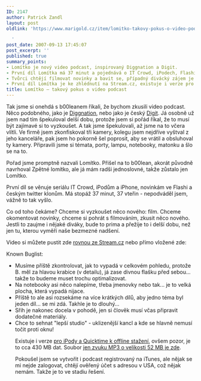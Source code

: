 ```yaml
---
ID: 2147
author: Patrick Zandl
layout: post
oldlink: 'https://www.marigold.cz/item/lomitko-takovy-pokus-o-video-podcast

  '
post_date: 2007-09-13 17:45:07
post_excerpt: ''
published: true
summary_points:
- Lomítko je nový video podcast, inspirovaný Diggnation a Digit.
- První díl Lomítka má 37 minut a pojednává o IT Crowd, iPodech, Flashi a Twitteru.
- Tvůrci chtějí filmovat novinky a bavit se, případný divácký zájem je bonus.
- První díl Lomítka je ke zhlédnutí na Stream.cz, existuje i verze pro iPod.
title: Lomítko – takový pokus o video podcast
---
```


Tak jsme si onehdá s b00leanem říkali, že bychom zkusili video podcast. Něco podobného, jako je <a href="http://www.diggnation.com">Diggnation</a>, nebo jako je český <a href="http://www.digit.cz">Digit</a>. Já osobně už jsem nad tím špekuloval delší dobu, protože jsem si pořád říkal, že to musí být zajímavé si to vyzkoušet. A tak jsme špekulovali, až jsme na to včera vlítli. Ve firmě jsem zkonfiskoval tři kamery, kolegu jsem nejdříve vyštval z jeho kanceláře, pak jsem ho pokorně šel poprosit, aby se vrátil a obsluhoval ty kamery. Připravili jsme si témata, porty, lampu, notebooky, matonku a šlo se na to. 

Pořad jsme promptně nazvali Lomítko. Přišel na to b00lean, akorát původně navrhoval Zpětné lomítko, ale já mám radši jednoslovné, takže zůstalo jen Lomítko. 

První díl se věnuje seriálu IT Crowd, iPodům a iPhone, novinkám ve Flashi a českým twitter klonům. Má stopáž 37 minut, 37 vteřin - nepodváděl jsem, vážně to tak vyšlo. 

Co od toho čekáme? Chceme si vyzkoušet něco nového: film. Chceme okomentovat novinky, chceme si pohrát s filmováním, zkusit něco nového. Jestli to zaujme i nějaké diváky, bude to prima a přežije to i delší dobu, než jen tu, kterou vyměří naše bezmezné nadšení. 

Video si můžete pustit zde <a href="http://www.stream.cz/clanek/1523-lomitko-1-hlavne-o-novych-ipodech-a-it-crowd">rovnou ze Stream.cz</a> nebo přímo vložené zde:

<script src="http://www.stream.cz/include/10805"></script>

Known Buglist:
<ul>
<li>Musíme příště zkontrolovat, jak to vypadá v celkovém pohledu, protože
B. měl za hlavou krabice (v detailu), já zase divnou flašku před
sebou... takže to budeme muset trochu optimalizovat.
</li>
<li>
Na notebooky asi něco nalepíme, třeba jmenovky nebo tak... je to velká
plocha, která vypadá nijace.
</li>
<li>
Příště to ale asi rozsekáme na více krátkých dílů, aby jedno téma byl
jeden díl... se mi zdá. Takhle je to dlouhý...
</li>
<li>
Sřih je nakonec docela v pohodě, jen si člověk musí včas připravit dodatečné materiály.
</li>
<li>
Chce to sehnat "lepší studio" - uklizenější kancl a kde se hlavně nemusí točit proti oknu!
</li>

Existuje i verze <a href="http://marigold.cz/podcast/lomitko_final_1.m4v" onClick="javascript:urchinTracker ('/downloads/lomitko_1_m4v'); ">pro iPody a Quicktime k offline stažení</a>, ovšem pozor, je to cca 430 MB dat. Soubor <a href="http://marigold.cz/podcast/lomitko_1.mp3" onClick="javascript:urchinTracker ('/downloads/lomitko_1_mp3'); ">jen zvuku MP3 o velikosti 52 MB je zde</a>.

Pokoušel jsem se vytvořit i podcast registrovaný na iTunes, ale nějak se mi nejde zalogovat, chtějí ověřený účet s adresou v USA, což nějak nemám. Takže je to ve stadiu řešení.